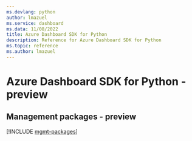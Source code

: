 ```yaml
---
ms.devlang: python
author: lmazuel
ms.service: dashboard
ms.data: 11/08/2022
title: Azure Dashboard SDK for Python
description: Reference for Azure Dashboard SDK for Python
ms.topic: reference
ms.author: lmazuel
---
```

# Azure Dashboard SDK for Python - preview

## Management packages - preview
[!INCLUDE [mgmt-packages](dashboard-mgmt-index.md)]